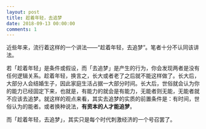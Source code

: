 ```yaml
---
layout: post
title: 趁着年轻，去追梦
date: 2018-09-13 00:00:00
comments: 1
---
```




近些年来，流行着这样的一个讲法——“趁着年轻，去追梦”。笔者十分不认同该讲法。

若「趁着年轻」是条件或假设，而「去追梦」是产生的行为，你会发现两者是没有任何逻辑关系。趁着年轻，换言之，长大或者老了之后就不能这样做了。长大后，大部分人会结婚生子，因此家庭生活占据一大部分时间。长大后，世俗就会认为你的能力已经固定下来，也就是，有能力的就会是有能力，无能者则无能，无能者就不应该去追梦。就这样的观点来看，其实去追梦的实质的前置条件是：有时间，世俗认为的能者。或者换种说法，**有资本的人才能追梦**。

而「趁着年轻，去追梦」，其实只是每个时代刺激经济的一个号召罢了。